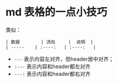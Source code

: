 
# md 表格的一点小技巧

类似：
```
| 数据        | 流向     |  说明  |
| -----    | :----:   | :----:   |
```

* `---` 表示内容左对齐，但header居中对齐；
* `:---` 表示内容和header都左对齐
* `---:` 表示内容和header都右对齐

